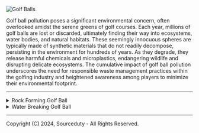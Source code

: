 ![Golf Balls](https://github.com/sourceduty/Golf_Balls/assets/123030236/262def4b-486a-42d7-a944-ba0d0377b679)

Golf ball pollution poses a significant environmental concern, often overlooked amidst the serene greens of golf courses. Each year, millions of golf balls are lost or discarded, ultimately finding their way into ecosystems, water bodies, and natural habitats. These seemingly innocuous spheres are typically made of synthetic materials that do not readily decompose, persisting in the environment for hundreds of years. As they degrade, they release harmful chemicals and microplastics, endangering wildlife and disrupting delicate ecosystems. The cumulative impact of golf ball pollution underscores the need for responsible waste management practices within the golfing industry and heightened awareness among players to minimize their environmental footprint.

***

<details><summary>Rock Forming Golf Ball</summary>
<br>

### Rock Forming Golf Ball

The core of the proposed golf ball could be constructed from a hydrophilic polymer, such as poly(acrylic acid), which is known for its water-absorbing properties. This polymer can swell significantly upon water absorption, which is crucial for initiating the desired chemical transformation.

Surrounding this absorbent core, a reactive layer would contain calcium oxide (CaO), commonly known as quicklime. When exposed to water, CaO reacts exothermically to form calcium hydroxide (Ca(OH)₂). Over time, as the calcium hydroxide interacts with carbon dioxide (CO₂) dissolved in the water, it would gradually convert into calcium carbonate (CaCO₃), a hard, rock-like substance. This process is known for its role in the curing of concrete and could be harnessed to solidify the golf ball.

The trigger for this sequence of reactions would be the diffusion of water through a biodegradable outer coating, which could be made of a gradually degrading polymer like polycaprolactone. Initially, this layer would act as a barrier to water, controlling the rate at which the ball begins to react and solidify. The design ensures that the golf ball remains functional during typical short-duration water exposures but begins to transform after being submerged for a prolonged period, such as 24 hours.

For environmental safety and regulatory compliance, all materials chosen would need to be non-toxic and biodegradable to ensure that they do not adversely affect aquatic ecosystems. Computational modeling could be employed to optimize the material properties, such as porosity and degradation rate of the outer layer, to precisely control the timing of water ingress and subsequent reactions.

This concept merges advanced materials science with environmental consciousness to solve a practical problem in golf, potentially reducing the environmental impact of lost golf balls in aquatic systems. Further research and development would be essential to evaluate the practicality, effectiveness, and environmental impact of this innovative approach.

<br>
</details>

<details><summary>Water Breaking Golf Ball</summary>
<br>

### Water Breaking Golf Ball

![Golf Ball](https://github.com/sourceduty/Physics/assets/123030236/bcb8bd6f-fc22-4faa-a403-890fa4c662b4)

Designing a simulation for a golf ball that combusts or breaks apart upon contact with water presents a unique set of challenges and considerations. This scenario involves complex interactions between the golf ball's materials and water, potentially leading to chemical reactions or physical disintegration.

The first step in the simulation would involve defining the material composition of the golf ball, which is engineered to be reactive with water. This could include materials that undergo rapid oxidation or other exothermic reactions upon contact with water. The simulation would need to account for the kinetics of these reactions, the heat released, and the effects of this heat on the surrounding environment and the golf ball itself.

The physical disintegration of the golf ball, possibly as a secondary effect of the combustion or as a separate mechanism, would require modeling the structural integrity of the ball and how it's compromised by the interaction with water. This could involve stress-strain analyses to predict how and where the ball might break apart, considering the weakened material properties due to the chemical reactions taking place.

Fluid dynamics software like ANSYS Fluent or COMSOL Multiphysics could be utilized for this simulation, as they offer advanced capabilities for modeling reactive flows and structural mechanics. Setting up the simulation would involve creating a detailed 3D model of the golf ball, specifying the reactive material properties, and defining the water environment's properties, such as temperature, flow dynamics, and chemical composition.

The simulation would run in a time-dependent manner, capturing the initial contact with water, the subsequent reactions, and the resulting physical changes to the golf ball. Key outputs would include the rate and extent of combustion, the pattern and rate of disintegration, and the temperature changes in the surrounding water.

It's important to note that such a simulation, while fascinating from a theoretical standpoint, would need to consider safety and environmental implications, particularly if intended for real-world applications. Empirical testing, conducted under strict safety protocols, would be essential to validate the simulation results and ensure that the concept is safe and environmentally responsible.

<br>
</details>

***
Copyright (C) 2024, Sourceduty - All Rights Reserved.
